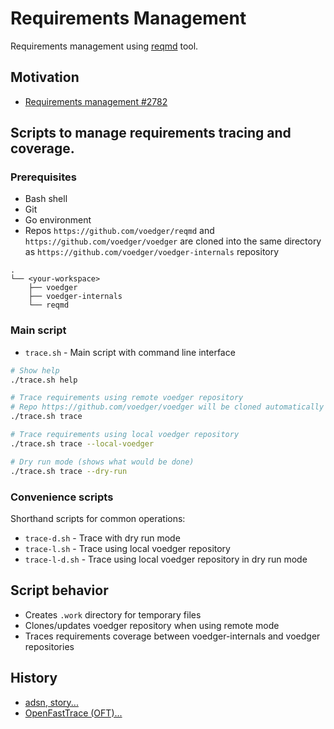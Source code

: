 # Requirements Management

Requirements management using [reqmd](https://github.com/voedger/reqmd) tool.

## Motivation

- [Requirements management #2782](https://github.com/voedger/voedger/issues/2782)

## Scripts to manage requirements tracing and coverage.

### Prerequisites

- Bash shell
- Git
- Go environment
- Repos `https://github.com/voedger/reqmd` and  `https://github.com/voedger/voedger` are cloned into the same directory as `https://github.com/voedger/voedger-internals` repository

```text
.
└── <your-workspace>
    ├── voedger
    ├── voedger-internals
    └── reqmd
```

### Main script

- `trace.sh` - Main script with command line interface

```bash
# Show help
./trace.sh help

# Trace requirements using remote voedger repository
# Repo https://github.com/voedger/voedger will be cloned automatically to .work directory
./trace.sh trace

# Trace requirements using local voedger repository
./trace.sh trace --local-voedger

# Dry run mode (shows what would be done)
./trace.sh trace --dry-run
```

### Convenience scripts

Shorthand scripts for common operations:

- `trace-d.sh` - Trace with dry run mode
- `trace-l.sh` - Trace using local voedger repository
- `trace-l-d.sh` - Trace using local voedger repository in dry run mode

## Script behavior

- Creates `.work` directory for temporary files
- Clones/updates voedger repository when using remote mode
- Traces requirements coverage between voedger-internals and voedger repositories

## History

- [adsn, story...](https://github.com/voedger/voedger-internals/blob/4379075396a1fd50275c7eaf7877eb1cb23ab265/reqman/README.md#L26)
- [OpenFastTrace (OFT)...](https://github.com/voedger/voedger-internals/blob/1c51ed06b1b6d700ce66aa21d4a68cb3504efcb9/reqman/README.md)